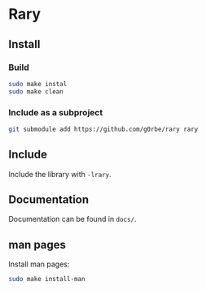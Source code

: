 # Rary

## Install

### Build

```bash
sudo make instal
sudo make clean
```

### Include as a subproject

```bash
git submodule add https://github.com/g0rbe/rary rary
```

## Include

Include the library with `-lrary`.

## Documentation

Documentation can be found in `docs/`.

## man pages

Install man pages:

```bash
sudo make install-man
```